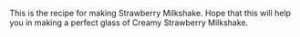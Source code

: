 This is the recipe for making Strawberry Milkshake.
Hope that this will help you in making a perfect glass of Creamy Strawberry Milkshake.